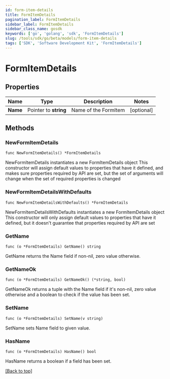 ```yaml
---
id: form-item-details
title: FormItemDetails
pagination_label: FormItemDetails
sidebar_label: FormItemDetails
sidebar_class_name: gosdk
keywords: ['go', 'golang', 'sdk', 'FormItemDetails'] 
slug: /tools/sdk/go/beta/models/form-item-details
tags: ['SDK', 'Software Development Kit', 'FormItemDetails']
---
```


# FormItemDetails

## Properties

Name | Type | Description | Notes
------------ | ------------- | ------------- | -------------
**Name** |  Pointer to **string** | Name of the FormItem | [optional] 

## Methods

### NewFormItemDetails

`func NewFormItemDetails() *FormItemDetails`

NewFormItemDetails instantiates a new FormItemDetails object
This constructor will assign default values to properties that have it defined,
and makes sure properties required by API are set, but the set of arguments
will change when the set of required properties is changed

### NewFormItemDetailsWithDefaults

`func NewFormItemDetailsWithDefaults() *FormItemDetails`

NewFormItemDetailsWithDefaults instantiates a new FormItemDetails object
This constructor will only assign default values to properties that have it defined,
but it doesn't guarantee that properties required by API are set

### GetName

`func (o *FormItemDetails) GetName() string`

GetName returns the Name field if non-nil, zero value otherwise.

### GetNameOk

`func (o *FormItemDetails) GetNameOk() (*string, bool)`

GetNameOk returns a tuple with the Name field if it's non-nil, zero value otherwise
and a boolean to check if the value has been set.

### SetName

`func (o *FormItemDetails) SetName(v string)`

SetName sets Name field to given value.

### HasName

`func (o *FormItemDetails) HasName() bool`

HasName returns a boolean if a field has been set.


[[Back to top]](#) 


